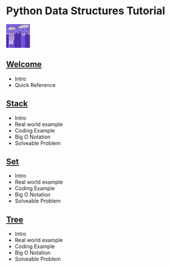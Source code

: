 # Python Data Structures Tutorial

![](images/icon.jpg)

## [Welcome](0-Welcome.md)
- Intro
- Quick Reference

## [Stack](1-Stack.md)
- Intro
- Real world example
- Coding Example
- Big O Notation
- Solveable Problem

## [Set](2-Set.md)
- Intro
- Real world example
- Coding Example
- Big O Notation
- Solveable Problem

## [Tree](2-Tree.md)
- Intro
- Real world example
- Coding Example
- Big O Notation
- Solveable Problem
